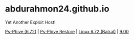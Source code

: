 # abdurahmon24.github.io
Yet Another Exploit Host!

<a href="https://abdurahmon24.github.io/5/phive/index.html">Ps-Phive (6.72)</a> | <a href="https://abdurahmon24.github.io/5/phive/restore/index.html">Ps-Phive Restore</a> | <a href="https://abdurahmon24.github.io/5/baikal/index.html">Linux 6.72 (Baikal)</a> | <a href="https://abdurahmon24.github.io/5/leeful900/index.html">9.00</a>


